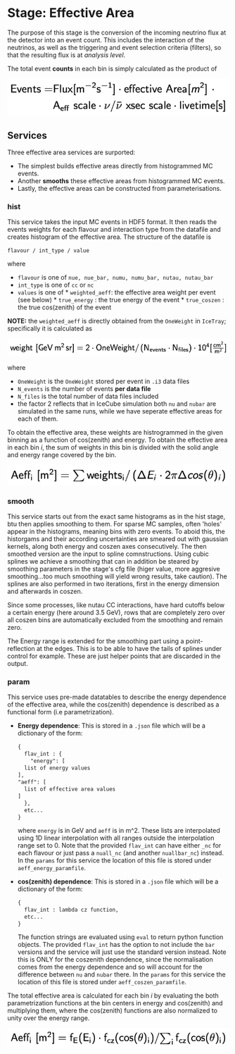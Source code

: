 # Stage: Effective Area

The purpose of this stage is the conversion of the incoming neutrino flux at the detector into an event count. This includes the interaction of the neutrinos, as well as the triggering and event selection criteria (filters), so that the resulting flux is at _analysis level_. 

The total event __counts__ in each bin is simply calculated as the product of 

![Events](images/events.png)


## Services

Three effective area services are surported:
  * The simplest builds effective areas directly from histogrammed MC events.
  * Another __smooths__ these effective areas from histogrammed MC events.
  * Lastly, the effective areas can be constructed from parameterisations.

### hist

This service takes the input MC events in HDF5 format. It then reads the events weights for each flavour and interaction type from the datafile and creates histogram of the effective area. The structure of the datafile is
```
flavour / int_type / value
```
where
  *  `flavour` is one of `nue, nue_bar, numu, numu_bar, nutau, nutau_bar`
  *  `int_type` is one of `cc` or `nc`
  *  `values` is one of 
    * `weighted_aeff`: the effective area weight per event (see below)
    * `true_energy` : the true energy of the event
    * `true_coszen` : the true cos(zenith) of the event

**NOTE:** the `weighted_aeff` is directly obtained from the `OneWeight` in `IceTray`; specifically it is calculated as
 
![Weights](images/weight.png)

where 
  * `OneWeight` is the `OneWeight` stored per event in `.i3` data files
  * `N_events` is the number of events **per data file**
  * `N_files` is the total number of data files included
  * the factor 2 reflects that in IceCube simulation both `nu` and `nubar` are simulated in the same runs, while we have seperate effective areas for each of them.

To obtain the effective area, these weights are histrogrammed in the given binning as a function of cos(zenith) and energy. To obtain the effective area in each bin _i_, the sum of weights in this bin is divided with the solid angle and energy range covered by the bin. 

![AeffMC](images/aeffmc.png)

### smooth

This service starts out from the exact same histograms as in the hist stage, btu then applies smoothing to them. For sparse MC samples, often 'holes' appear in the histograms, meaning bins with zero events. To aboid this, the historgams and their according uncertainties are smeared out with gaussian kernels, along both energy and coszen axes consecutively.
The then smoothed version are the input to spline comnstructions. Using cubic splines we achieve a smoothing that can in addition be steared by smoothing parameters in the stage's cfg file (higer value, more aggresive smoothing...too much smoothing will yield wrong results, take caution).
The splines are also performed in two iterations, first in the energy dimension and afterwards in coszen.

Since some processes, like nutau CC interactions, have hard cutoffs below a certain energy (here around 3.5 GeV), rows that are completely zero over all coszen bins are automatically excluded from the smoothing and remain zero.

The Energy range is extended for the smoothing part using a point-reflection at the edges. This is to be able to have the tails of splines under control for example. These are just helper points that are discarded in the output.


### param

This service uses pre-made datatables to describe the energy dependence of the effective area, while the cos(zenith) dependence is described as a functional form (i.e parametrization).
* **Energy dependence**: This is stored in a `.json` file which will be a dictionary of the form:
    ```
    {
      flav_int : {
        "energy": [
	  list of energy values
	],
	"aeff": [
	  list of effective area values
	]
      },
      etc...
    }
    ```

   where `energy` is in GeV and `aeff` is in m^2. These lists are interpolated using 1D linear interpolation with all ranges outside the interpolation range set to 0. Note that the provided `flav_int` can have either `_nc` for each flavour or just pass a `nuall_nc` (and another `nuallbar_nc`) instead. In the `params` for this service the location of this file is stored under `aeff_energy_paramfile`.
   
* **cos(zenith) dependence**: This is stored in a `.json` file which will be a dictionary of the form:
    ```
    {
      flav_int : lambda cz function,
      etc...
    }
    ```
    The function strings are evaluated using `eval` to return python function objects. The provided `flav_int` has the option to not include the `bar` versions and the service will just use the standard version instead. Note this is ONLY for the coszenith dependence, since the normalisation comes from the energy dependence and so will account for the difference between `nu` and `nubar` there. In the `params` for this service the location of this file is stored under `aeff_coszen_paramfile`.

The total effective area is calculated for each bin _i_ by evaluating the both parametrization functions at the bin centers in energy and cos(zenith) and multiplying them, where the cos(zenith) functions are also normalized to unity over the energy range. 

![AeffPar](images/aeffpar.png)



